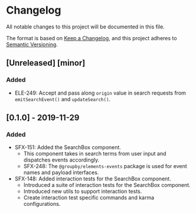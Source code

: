 # Changelog
All notable changes to this project will be documented in this file.

The format is based on [Keep a Changelog](https://keepachangelog.com/en/1.0.0/),
and this project adheres to [Semantic Versioning](https://semver.org/spec/v2.0.0.html).

## [Unreleased] [minor]
### Added
- ELE-249: Accept and pass along `origin` value in search requests from `emitSearchEvent()` and `updateSearch()`.

## [0.1.0] - 2019-11-29
### Added
- SFX-151: Added the SearchBox component.
  - This component takes in search terms from user input and dispatches events accordingly.
  - SFX-248: The `@groupby/elements-events` package is used for event names and payload interfaces.
- SFX-148: Added interaction tests for the SearchBox component.
  - Introduced a suite of interaction tests for the SearchBox component.
  - Introduced new utils to support interaction tests.
  - Create interaction test specific commands and karma configurations.
